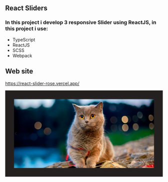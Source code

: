 ## React Sliders
### In this project i develop 3 responsive Slider using ReactJS, in this project i use:
 + TypeScript
 + ReactJS
 + SCSS
 + Webpack

## Web site
https://react-slider-rose.vercel.app/

![React Slider](/preview.png)

